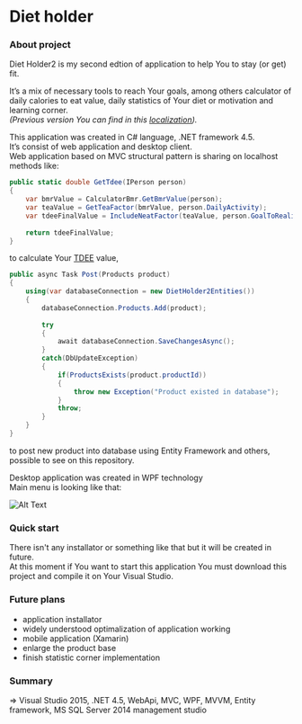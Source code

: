 # **Diet holder**
### **About project**
Diet Holder2 is my second edtion of application to help You to stay (or get) fit.

It’s a mix of necessary tools to reach Your goals, among others calculator of daily calories to eat value, daily statistics of Your diet or motivation and learning corner.<br />
*(Previous version You can find in this [localization](https://github.com/TomaszMaleszyk/diet-holder)).*

This application was created in C# language, .NET framework 4.5.</br>
It’s consist of web application and desktop client. </br>
Web application based on MVC structural pattern is sharing on localhost methods like:
```csharp 
public static double GetTdee(IPerson person)
{
    var bmrValue = CalculatorBmr.GetBmrValue(person);
    var teaValue = GetTeaFactor(bmrValue, person.DailyActivity);
    var tdeeFinalValue = IncludeNeatFactor(teaValue, person.GoalToRealize, person.SomaticType);
  
    return tdeeFinalValue;
}
```
to calculate Your [TDEE](https://www.youtube.com/watch?v=VdPKcsLoQOo) value,
```csharp 
public async Task Post(Products product)
{
    using(var databaseConnection = new DietHolder2Entities())
    { 
        databaseConnection.Products.Add(product);
    
        try
        {
            await databaseConnection.SaveChangesAsync();
        }
        catch(DbUpdateException)
        {
            if(ProductsExists(product.productId))
            {
                throw new Exception("Product existed in database");
            }
            throw;
        }
    }
}
```
to post new product into database using Entity Framework and others, possible to see on this repository.

Desktop application was created in WPF technology </br>
Main menu is looking like that: </br>

![Alt Text](https://media.giphy.com/media/YVEtYDZscnci06giv4/giphy.gif)


### Quick start
There isn't any installator or something like that but it will be created in future. </br>
At this moment if You want to start this application You must download this project and compile it on Your Visual Studio.

### Future plans
- application installator
- widely understood optimalization of application working
- mobile application (Xamarin)
- enlarge the product base
- finish statistic corner implementation

### Summary
⇒ Visual Studio 2015, .NET 4.5, WebApi, MVC, WPF, MVVM, Entity framework, MS SQL Server 2014 management studio
